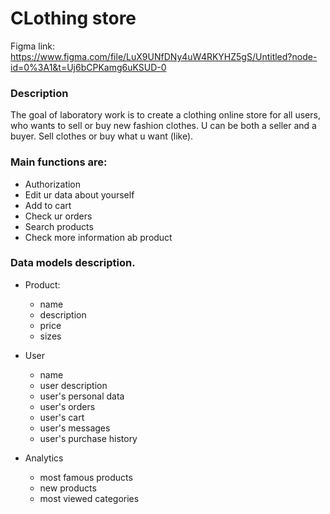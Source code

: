 # CLothing store

Figma link:
https://www.figma.com/file/LuX9UNfDNy4uW4RKYHZ5gS/Untitled?node-id=0%3A1&t=Uj6bCPKamg6uKSUD-0

### Description 
The goal of laboratory work is to create a clothing online store for all users, who wants to sell 
or buy new fashion clothes.
U can be both a seller and a buyer. Sell clothes or buy what u want (like).


### Main functions are:
- Authorization
- Edit ur data about yourself
- Add to cart
- Check ur orders
- Search products
- Check more information ab product

### Data models description.

- Product:
    - name
    - description
    - price
    - sizes

- User
    - name
    - user description
    - user's personal data
    - user's orders
    - user's cart
    - user's messages
    - user's purchase history

- Analytics
    - most famous products
    - new products
    - most viewed categories

